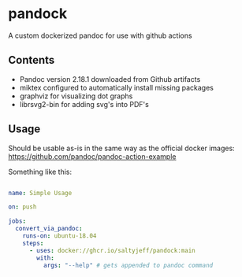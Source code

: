 # pandock
A custom dockerized pandoc for use with github actions

## Contents
- Pandoc version 2.18.1 downloaded from Github artifacts
- miktex configured to automatically install missing packages
- graphviz for visualizing dot graphs
- librsvg2-bin for adding svg's into PDF's

## Usage
Should be usable as-is in the same way as the official docker images: 
https://github.com/pandoc/pandoc-action-example

Something like this:
```yaml

name: Simple Usage

on: push

jobs:
  convert_via_pandoc:
    runs-on: ubuntu-18.04
    steps:
      - uses: docker://ghcr.io/saltyjeff/pandock:main
        with:
          args: "--help" # gets appended to pandoc command

```
